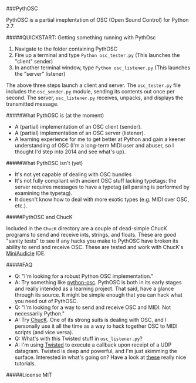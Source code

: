 ###PythOSC

PythOSC is a partial imeplentation of OSC (Open Sound Control) for Python 2.7.

#####QUICKSTART: Getting something running with PythOsc

1. Navigate to the folder containing PythOSC
2. Fire up a terminal and type ```Python osc_tester.py``` (This launches the "client" sender)
3. In another terminal window, type ```Python osc_listener.py``` (This launches the "server" listener)

The above three steps launch a client and server. The ```osc_tester.py``` file includes the ```osc_sender.py``` module, sending its contents out once per second. The server, ```osc_listener.py``` receives, unpacks, and displays the transmitted message.


#####What PythOSC is (at the moment)

- A (partial) implementation of an OSC client (sender).
- A (partial) implementation of an OSC server (listener).
- A learning experience for me to get better at Python and gain a keener understanding of OSC (I'm a long-term MIDI user and abuser, so I thought I'd step into 2014 and see what's up).

#####What PythOSC isn't (yet)

- It's not yet capable of dealing with OSC bundles
- It's not fully compliant with ancient OSC stuff lacking typetags: the server requires messages to have a typetag (all parsing is performed by examining the typetag).
- It doesn't know how to deal with more exotic types (e.g. MIDI over OSC, etc.).

#####PythOSC and ChucK

Included in the ```ChucK``` directory are a couple of dead-simple ChucK programs to send and receive ints, strings, and floats. These are good "sanity tests" to see if any hacks you make to PythOSC have broken its ability to send and receive OSC. These are tested and work with ChucK's [MiniAudicle] IDE.

#####FAQ

* Q: "I'm looking for a robust Python OSC implementation."
* A: Try something like [python-osc]. PythOSC is both in its early stages and really intended as a learning project. That said, have a glance through its source. It might be simple enough that you can hack what you need out of PythOSC.
* Q: "I'm looking for a way to send and receive OSC and MIDI. Not necessarily Python."
* A: Try [ChucK]. One of its strong suits is dealing with OSC, and I personally use it all the time as a way to hack together OSC to MIDI scripts (and vice versa).
* Q: What's with this Twisted stuff in ```osc_listener.py```?
* A: I'm using [Twisted] to execute a callback upon receipt of a UDP datagram. Twisted is deep and powerful, and I'm just skimming the surface. Interested in what's going on? Have a look at [these] really nice tutorials.

#####License
MIT

[python-osc]:https://github.com/attwad/python-osc
[ChucK]:http://chuck.cs.princeton.edu/
[MiniAudicle]:http://audicle.cs.princeton.edu/mini/
[Twisted]:https://twistedmatrix.com/trac/
[These]:http://krondo.com/blog/?p=1333
